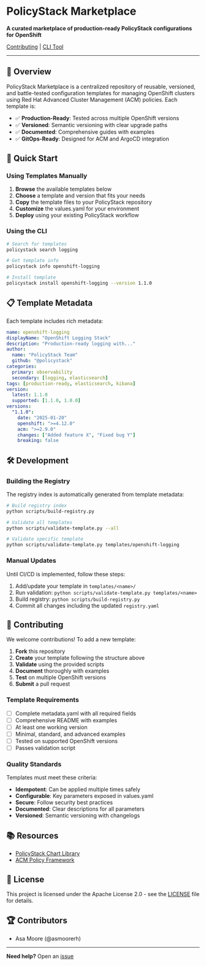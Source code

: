 # PolicyStack Marketplace
**A curated marketplace of production-ready PolicyStack configurations for OpenShift**

[Contributing](#contributing) | [CLI Tool](https://github.com/PolicyStack/cli)

---

## 🎯 Overview

PolicyStack Marketplace is a centralized repository of reusable, versioned, and battle-tested configuration templates for managing OpenShift clusters using Red Hat Advanced Cluster Management (ACM) policies. Each template is:

- ✅ **Production-Ready**: Tested across multiple OpenShift versions
- ✅ **Versioned**: Semantic versioning with clear upgrade paths
- ✅ **Documented**: Comprehensive guides with examples
- ✅ **GitOps-Ready**: Designed for ACM and ArgoCD integration

## 🚀 Quick Start

### Using Templates Manually

1. **Browse** the available templates below
2. **Choose** a template and version that fits your needs
3. **Copy** the template files to your PolicyStack repository
4. **Customize** the values.yaml for your environment
5. **Deploy** using your existing PolicyStack workflow

### Using the CLI

```bash
# Search for templates
policystack search logging

# Get template info
policystack info openshift-logging

# Install template
policystack install openshift-logging --version 1.1.0
```

## 📋 Template Metadata

Each template includes rich metadata:

```yaml
name: openshift-logging
displayName: "OpenShift Logging Stack"
description: "Production-ready logging with..."
author:
  name: "PolicyStack Team"
  github: "@policystack"
categories:
  primary: observability
  secondary: [logging, elasticsearch]
tags: [production-ready, elasticsearch, kibana]
version:
  latest: 1.1.0
  supported: [1.1.0, 1.0.0]
versions:
  "1.1.0":
    date: "2025-01-20"
    openshift: ">=4.12.0"
    acm: ">=2.9.0"
    changes: ["Added feature X", "Fixed bug Y"]
    breaking: false
```

## 🛠️ Development

### Building the Registry

The registry index is automatically generated from template metadata:

```bash
# Build registry index
python scripts/build-registry.py

# Validate all templates
python scripts/validate-template.py --all

# Validate specific template
python scripts/validate-template.py templates/openshift-logging
```

### Manual Updates

Until CI/CD is implemented, follow these steps:

1. Add/update your template in `templates/<name>/`
2. Run validation: `python scripts/validate-template.py templates/<name>`
3. Build registry: `python scripts/build-registry.py`
4. Commit all changes including the updated `registry.yaml`

## 🤝 Contributing

We welcome contributions! To add a new template:

1. **Fork** this repository
2. **Create** your template following the structure above
3. **Validate** using the provided scripts
4. **Document** thoroughly with examples
5. **Test** on multiple OpenShift versions
6. **Submit** a pull request

### Template Requirements

- [ ] Complete metadata.yaml with all required fields
- [ ] Comprehensive README with examples
- [ ] At least one working version
- [ ] Minimal, standard, and advanced examples
- [ ] Tested on supported OpenShift versions
- [ ] Passes validation script

### Quality Standards

Templates must meet these criteria:
- **Idempotent**: Can be applied multiple times safely
- **Configurable**: Key parameters exposed in values.yaml
- **Secure**: Follow security best practices
- **Documented**: Clear descriptions for all parameters
- **Versioned**: Semantic versioning with changelogs

## 📚 Resources

- [PolicyStack Chart Library](https://github.com/PolicyStack/PolicyStack-chart)
- [ACM Policy Framework](https://access.redhat.com/documentation/en-us/red_hat_advanced_cluster_management_for_kubernetes)

## 📄 License

This project is licensed under the Apache License 2.0 - see the [LICENSE](LICENSE.md) file for details.

## 🏆 Contributors

- Asa Moore (@asmoorerh)

---

**Need help?** Open an [issue](https://github.com/PolicyStack/marketplace/issues)
